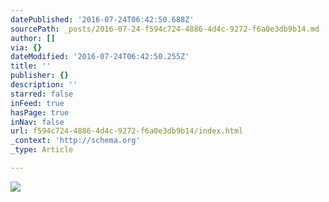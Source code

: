 ```yaml
---
datePublished: '2016-07-24T06:42:50.688Z'
sourcePath: _posts/2016-07-24-f594c724-4886-4d4c-9272-f6a0e3db9b14.md
author: []
via: {}
dateModified: '2016-07-24T06:42:50.255Z'
title: ''
publisher: {}
description: ''
starred: false
inFeed: true
hasPage: true
inNav: false
url: f594c724-4886-4d4c-9272-f6a0e3db9b14/index.html
_context: 'http://schema.org'
_type: Article

---
```

![](https://the-grid-user-content.s3-us-west-2.amazonaws.com/4c64e1e0-22c8-4086-b20d-196deaaf68ae.jpg)
